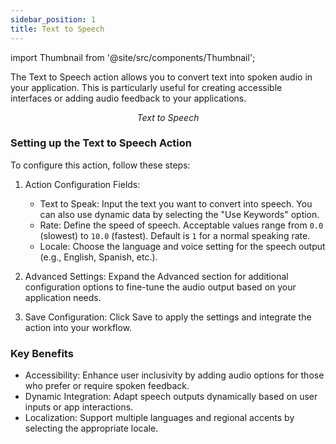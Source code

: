 ```yaml
---
sidebar_position: 1
title: Text to Speech
---
```


import Thumbnail from '@site/src/components/Thumbnail';

The Text to Speech action allows you to convert text into spoken audio in your application. This is particularly useful for creating accessible interfaces or adding audio feedback to your applications.

<figure>
<Thumbnail src="/img/reference/actionflow-blocks/text-to-speech/text-to-speech.png" alt="Show Screen Loader" />
<figcaption align='center'><i>Text to Speech</i></figcaption>
</figure>

### Setting up the Text to Speech Action

To configure this action, follow these steps:

<figure>
<Thumbnail src="/img/reference/actionflow-blocks/text-to-speech/config.png" alt="" />
</figure>

1. Action Configuration Fields:
   - Text to Speak: Input the text you want to convert into speech. You can also use dynamic data by selecting the "Use Keywords" option.
   - Rate: Define the speed of speech. Acceptable values range from `0.0` (slowest) to `10.0` (fastest). Default is `1` for a normal speaking rate.
   - Locale: Choose the language and voice setting for the speech output (e.g., English, Spanish, etc.).

2. Advanced Settings:
   Expand the Advanced section for additional configuration options to fine-tune the audio output based on your application needs.

3. Save Configuration:
   Click Save to apply the settings and integrate the action into your workflow.

### Key Benefits
- Accessibility: Enhance user inclusivity by adding audio options for those who prefer or require spoken feedback.
- Dynamic Integration: Adapt speech outputs dynamically based on user inputs or app interactions.
- Localization: Support multiple languages and regional accents by selecting the appropriate locale.

